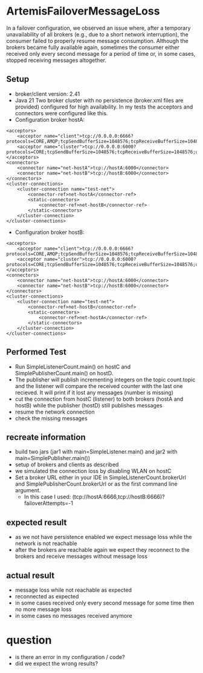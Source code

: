 # ArtemisFailoverMessageLoss

In a failover configuration, we observed an issue where, after a temporary unavailability of all brokers (e.g., due to a
short network interruption), the consumer failed to properly resume message consumption. Although the brokers became
fully available again, sometimes the consumer either received only every second message for a period of time or, in some cases,
stopped receiving messages altogether.

## Setup

- broker/client version: 2.41
- Java 21
  Two broker cluster with no persistence (broker.xml files are provided) configured for high availability.
  In my tests the acceptors and connectors were configured like this.
- Configuration broker hostA:

```
<acceptors>
    <acceptor name="client">tcp://0.0.0.0:6666?protocols=CORE,AMQP;tcpSendBufferSize=1048576;tcpReceiveBufferSize=1048576;useEpoll=true;supportAdvisory=false;suppressInternalManagementObjects=true;ha=true;failoverAttempts=-1</acceptor>
    <acceptor name="cluster">tcp://0.0.0.0:6000?protocols=CORE;tcpSendBufferSize=1048576;tcpReceiveBufferSize=1048576;useEpoll=true</acceptor>
</acceptors>
<connectors>
    <connector name="net-hostA">tcp://hostA:6000</connector>
    <connector name="net-hostB">tcp://hostB:6000</connector>
</connectors>
<cluster-connections>
    <cluster-connection name="test-net">
        <connector-ref>net-hostA</connector-ref>
        <static-connectors>
            <connector-ref>net-hostB</connector-ref>
        </static-connectors>
    </cluster-connection>
</cluster-connections>
```

- Configuration broker hostB:

```
<acceptors>
    <acceptor name="client">tcp://0.0.0.0:6666?protocols=CORE,AMQP;tcpSendBufferSize=1048576;tcpReceiveBufferSize=1048576;useEpoll=true;supportAdvisory=false;suppressInternalManagementObjects=true;ha=true;failoverAttempts=-1</acceptor>
    <acceptor name="cluster">tcp://0.0.0.0:6000?protocols=CORE;tcpSendBufferSize=1048576;tcpReceiveBufferSize=1048576;useEpoll=true</acceptor>
</acceptors>
<connectors>
    <connector name="net-hostA">tcp://hostA:6000</connector>
    <connector name="net-hostB">tcp://hostB:6000</connector>
</connectors>
<cluster-connections>
    <cluster-connection name="test-net">
        <connector-ref>net-hostB</connector-ref>
        <static-connectors>
            <connector-ref>net-hostA</connector-ref>
        </static-connectors>
    </cluster-connection>
</cluster-connections>
```

## Performed Test

- Run SimpleListenerCount.main() on hostC and SimplePublisherCount.main() on hostD.
- The publisher will publish incrementing integers on the topic count.topic and the listener will compare the received
  counter with the last one recieved. It will print if it lost any messages (number is missing)
- cut the connection from hostC (listener) to both brokers (hostA and hostB) while the publisher (hostD) still publishes
  messages
- resume the network connection
- check the missing messages

## recreate information

- build two jars (jar1 with main=SimpleListener.main() and jar2 with main=SimplePublisher.main())
- setup of brokers and clients as described
- we simulated the connection loss by disabling WLAN on hostC
- Set a broker URL either in your IDE in SimpleListenerCount.brokerUrl and SimplePublisherCount.brokerUrl or as the
  first
  command line argument.
    - In this case I used: (tcp://hostA:6666,tcp://hostB:6666)?failoverAttempts=-1

## expected result

- as we not have persistence enabled we expect message loss while the network is not reachable
- after the brokers are reachable again we expect they reconnect to the brokers and receive messages without message
  loss

## actual result

- message loss while not reachable as expected
- reconnected as expected
- in some cases received only every second message for some time then no more message loss
- in some cases no messages received anymore

# question

- is there an error in my configuration / code?
- did we expect the wrong results?